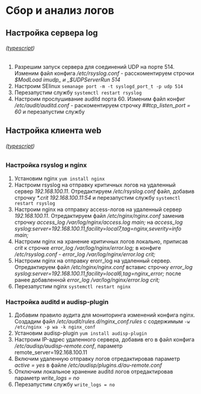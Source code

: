 # Сбор и анализ логов

## Настройка сервера log 
###### ([typescript](https://github.com/awesomenmi/logs/blob/master/log_script))

1. Разрешим запуск сервера для соединений UDP на порте 514. Изменим файл конфига _/etc/rsyslog.conf_ - расскоментируем строчки _$ModLoad imudp_ и _$UDPServerRun 514_
2. Настроим SElinux `semanage port -m -t syslogd_port_t -p udp 514` 
3. Перезапустим службу `systemctl restart rsyslog`
4. Настроим прослушивание auditd порта 60. Изменим файл конфиг _/etc/audit/auditd.conf_ - раскоментируем строчку _##tcp_listen_port = 60_ и перезапустим службу

## Настройка клиента web
###### ([typescript](https://github.com/awesomenmi/logs/blob/master/web_script))

### Настройка rsyslog и nginx 

1. Установим nginx `yum install nginx`
2. Настроим rsyslog на отправку критичных логов на удаленный сервер _192.168.100.11_. Отредактируем _/etc/rsyslog.conf_ файл, добавив строчку _*.crit 192.168.100.11:54_ и перезапустим службу `systemctl restart rsyslog`
3. Настроим nginx на отправку access-логов на удаленный сервер _192.168.100.11_. Отредактируем файл _/etc/nginx/nginx.conf_ заменив строчку _access_log  /var/log/nginx/access.log  main;_ на _access_log syslog:server=192.168.100.11,facility=local7,tag=nginx,severity=info main;_
4. Настроим nginx на хранение критичных логов локально, приписав _crit_ к строчке _error_log /var/log/nginx/error.log;_ в конфиге _/etc/rsyslog.conf_  - _error_log /var/log/nginx/error.log crit;_
5. Настроим nginx на отправку erorr_log на удаленный сервер. Отредактируем файл _/etc/nginx/nginx.conf_ вставис строчку _error_log syslog:server=192.168.100.11,facility=local6,tag=nginx_error;_ после ранее добавленной _error_log /var/log/nginx/error.log crit;_
6. Перезапустим nginx `systemctl restart nginx`

### Настройка auditd и audisp-plugin

1. Добавим правило аудита для мониторинга изменений конфига nginx. Создадим файл _/etc/audit/rules.d/nginx_conf.rules_ c содержимым `-w /etc/nginx -p wa -k nginx_conf`
2. Установим audisp-plugin `yum install audisp-plugin`
3. Настроим IP-адрес удаленного сервера, добавив его в файл конфига _/etc/audisp/audisp-remote.conf_, параметр remote_server=192.168.100.11
4. Включим удаленную отправку логов отредактировав параметр _active = yes_ в файле _/etc/audisp/plugins.d/au-remote.conf_
5. Отключим локальное хранение auditd логов отредактировав параметр _write_logs = no_ 
6. Перезапуcтим службу `write_logs = no`

